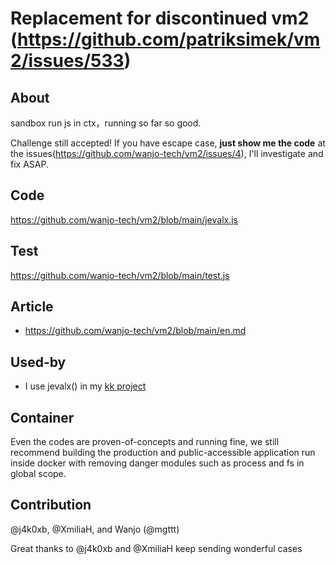 # Replacement for discontinued vm2 (https://github.com/patriksimek/vm2/issues/533)

## About

sandbox run js in ctx，running so far so good.  

Challenge still accepted!  If you have escape case, **just show me the code** at the issues(https://github.com/wanjo-tech/vm2/issues/4), I'll investigate and fix ASAP.

## Code

https://github.com/wanjo-tech/vm2/blob/main/jevalx.js

## Test

https://github.com/wanjo-tech/vm2/blob/main/test.js

## Article

* https://github.com/wanjo-tech/vm2/blob/main/en.md

## Used-by

* I use jevalx() in my [kk project](https://github.com/wanjo-tech/kk)

## Container

Even the codes are proven-of-concepts and running fine, we still recommend building the production and public-accessible application run inside docker with removing danger modules such as process and fs in global scope.

## Contribution

@j4k0xb, @XmiliaH, and Wanjo (@mgttt)

Great thanks to @j4k0xb and @XmiliaH keep sending wonderful cases

